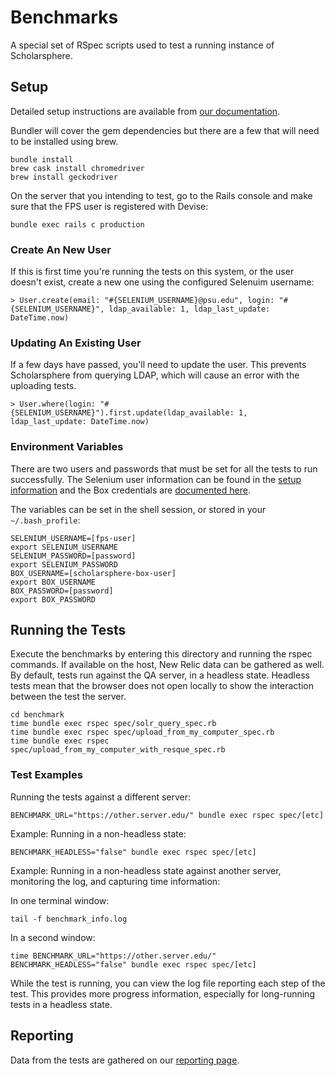 # Benchmarks

A special set of RSpec scripts used to test a running instance of Scholarsphere.

## Setup

Detailed setup instructions are available from [our documentation](http://sites.psu.edu/dltdocs/?p=4166).

Bundler will cover the gem dependencies but there are a few that will need to be installed using
brew.

    bundle install
    brew cask install chromedriver
    brew install geckodriver

On the server that you intending to test, go to the Rails console and make sure that the FPS user is registered with Devise:

    bundle exec rails c production

### Create An New User

If this is first time you're running the tests on this system, or the user doesn't exist,
create a new one using the configured Selenuim username:

    > User.create(email: "#{SELENIUM_USERNAME}@psu.edu", login: "#{SELENIUM_USERNAME}", ldap_available: 1, ldap_last_update: DateTime.now)

### Updating An Existing User

If a few days have passed, you'll need to update the user. This prevents Scholarsphere from
querying LDAP, which will cause an error with the uploading tests.

    > User.where(login: "#{SELENIUM_USERNAME}").first.update(ldap_available: 1, ldap_last_update: DateTime.now)

### Environment Variables

There are two users and passwords that must be set for all the tests to run successfully.
The Selenium user information can be found in the
 [setup information](http://sites.psu.edu/dltdocs/?p=4166)
 and the Box credentials are
 [documented here](http://sites.psu.edu/dltdocs/?p=2014).

The variables can be set in the shell session, or stored in your `~/.bash_profile`:

    SELENIUM_USERNAME=[fps-user]
    export SELENIUM_USERNAME
    SELENIUM_PASSWORD=[password]
    export SELENIUM_PASSWORD
    BOX_USERNAME=[scholarsphere-box-user]
    export BOX_USERNAME
    BOX_PASSWORD=[password]
    export BOX_PASSWORD

## Running the Tests

Execute the benchmarks by entering this directory and running the rspec commands. If
available on the host, New Relic data can be gathered as well. By default, tests run against the QA
server, in a headless state. Headless tests mean that the browser does not open locally to show
the interaction between the test the server.

    cd benchmark
    time bundle exec rspec spec/solr_query_spec.rb
    time bundle exec rspec spec/upload_from_my_computer_spec.rb
    time bundle exec rspec spec/upload_from_my_computer_with_resque_spec.rb

### Test Examples

Running the tests against a different server:

    BENCHMARK_URL="https://other.server.edu/" bundle exec rspec spec/[etc]

Example: Running in a non-headless state:

    BENCHMARK_HEADLESS="false" bundle exec rspec spec/[etc]

Example: Running in a non-headless state against another server, monitoring the log, and capturing
time information:

In one terminal window:

    tail -f benchmark_info.log

In a second window:

    time BENCHMARK_URL="https://other.server.edu/" BENCHMARK_HEADLESS="false" bundle exec rspec spec/[etc]

While the test is running, you can view the log file reporting each step of the test. This provides more
progress information, especially for long-running tests in a headless state.

## Reporting

Data from the tests are gathered on our [reporting page](http://sites.psu.edu/dltdocs/?p=4265).
